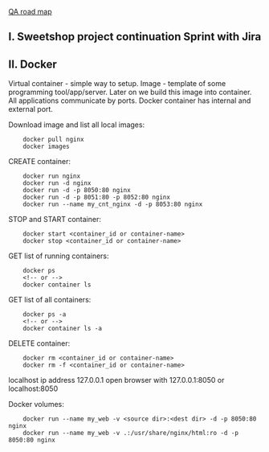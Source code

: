 
[QA road map](https://roadmap.sh/qa)

## I. Sweetshop project continuation Sprint with Jira

## II. Docker

Virtual container - simple way to setup.
Image - template of some programming tool/app/server. Later on we build this image into container.
All applications communicate by ports.
Docker container has internal and external port.

Download image and list all local images:
```
    docker pull nginx
    docker images
``` 

CREATE container:
```
    docker run nginx
    docker run -d nginx
    docker run -d -p 8050:80 nginx
    docker run -d -p 8051:80 -p 8052:80 nginx
    docker run --name my_cnt_nginx -d -p 8053:80 nginx
```

STOP and START container:
```
    docker start <container_id or container-name>
    docker stop <container_id or container-name>
```

GET list of running containers:
```
    docker ps
    <!-- or -->
    docker container ls
```

GET list of all containers:
```
    docker ps -a
    <!-- or -->
    docker container ls -a
```

DELETE container:
```
    docker rm <container_id or container-name>
    docker rm -f <container_id or container-name>
```

localhost ip address 127.0.0.1
open browser with 127.0.0.1:8050 or localhost:8050

Docker volumes:
```
    docker run --name my_web -v <source dir>:<dest dir> -d -p 8050:80 nginx
    docker run --name my_web -v .:/usr/share/nginx/html:ro -d -p 8050:80 nginx
```
